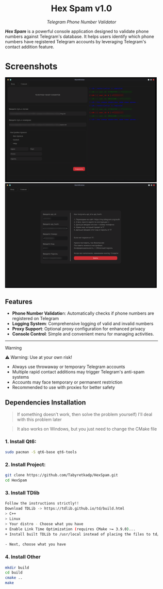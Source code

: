 <div align="center">

<h1>Hex Spam v1.0</h1><p><em>Telegram Phone Number Validator</em></p>

</div>

***Hex Spam*** is a powerful console application designed to validate phone numbers against Telegram's database. It helps users identify which phone numbers have registered Telegram accounts by leveraging Telegram's contact addition feature.

# Screenshots

<img src="screen/Screenshot_20251009_090525.png" alt="Screen" width="500"/>
<img src="screen/Screenshot_20251009_090629.png" alt="Screen" width="500"/>

## Features

- **Phone Number Validatio**n: Automatically checks if phone numbers are registered on Telegram
- **Logging System**: Comprehensive logging of valid and invalid numbers
- **Proxy Support**: Optional proxy configuration for enhanced privacy
- **Console Control**: Simple and convenient menu for managing activities.

---

>[!WARNING]
> ⚠️
> Warning: Use at your own risk!
> - Always use throwaway or temporary Telegram accounts
> - Multiple rapid contact additions may trigger Telegram's anti-spam systems
> - Accounts may face temporary or permanent restriction
> - Recommended to use with proxies for better safety

## Dependencies Installation

> If something doesn't work, then solve the problem yourself) I'll deal with this problem later

> It also works on Windows, but you just need to change the CMake file

### 1. Install Qt6:
```bash
sudo pacman -S qt6-base qt6-tools
```
### 2. Install Project:
```bash
git clone https://github.com/Tabyretkadp/HexSpam.git
cd HexSpam
```
### 3. Install TDlib
```bash
Follow the instructions strictly!!
Download TDLib -> https://tdlib.github.io/td/build.html
> C++
> Linux
> Your distro - Choose what you have
+ Enable Link Time Optimization (requires CMake >= 3.9.0)...
+ Install built TDLib to /usr/local instead of placing the files to td/tdlib.

- Next, choose what you have

```
### 4. Install Other
```bash
mkdir build
cd build
cmake ..
make
```

